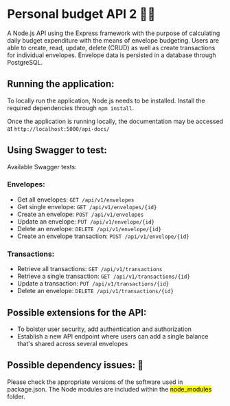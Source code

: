 # Personal budget API 2 📃📃

A Node.js API using the Express framework with the purpose of calculating daily budget expenditure with the means of envelope budgeting. Users are able to create, read, update, delete (CRUD) as well as create transactions for individual envelopes. Envelope data is persisted in a database through PostgreSQL.

## Running the application:

To locally run the application, Node.js needs to be installed. Install the required dependencies through `npm install`.

Once the application is running locally, the documentation may be accessed at `http://localhost:5000/api-docs/`

## Using Swagger to test:

Available Swagger tests:

### Envelopes:

* Get all envelopes: `GET /api/v1/envelopes`
* Get single envelope: `GET /api/v1/envelopes/{id}`
* Create an envelope: `POST /api/v1/envelopes`
* Update an envelope: `PUT /api/v1/envelope/{id}`
* Delete an envelope: `DELETE /api/v1/envelope/{id}`
* Create an envelope transaction: `POST /api/v1/envelope/{id}`

### Transactions:

* Retrieve all transactions: `GET /api/v1/transactions`
* Retrieve a single transaction: `GET /api/v1/transactions/{id}`
* Update a transaction: `PUT /api/v1/transactions/{id}`
* Delete an envelope: `DELETE /api/v1/transactions/{id}`

## Possible extensions for the API:

- To bolster user security, add authentication and authorization
- Establish a new API endpoint where users can add a single balance that's shared across several envelopes


## Possible dependency issues: 📍
Please check the appropriate versions of the software used in package.json. The Node modules are included within the <mark >node_modules</mark> folder.
